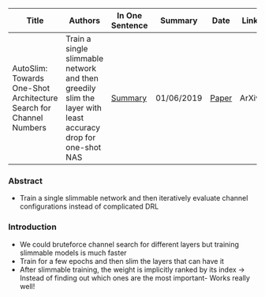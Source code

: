 | Title | Authors | In One Sentence | Summary | Date | Link | Conference |
| -----  | ------ | --------------- | ------- | ---- | ---- | ---------- |
| AutoSlim: Towards One-Shot Architecture Search for Channel Numbers  | Train a single slimmable network and then greedily slim the layer with least accuracy drop for one-shot NAS | [Summary](./paper-summary/nas/autoslim.md) | 01/06/2019 | [Paper](https://arxiv.org/pdf/1903.11728.pdf)| ArXiv | 

### Abstract
- Train a single slimmable network and then iteratively evaluate channel configurations instead of complicated DRL

### Introduction
- We could bruteforce channel search for different layers but training slimmable models is much faster
- Train for a few epochs and then slim the layers that can have it
- After slimmable training, the weight is implicitly ranked by its index -> Instead of finding out which ones are the most important- Works really well!
